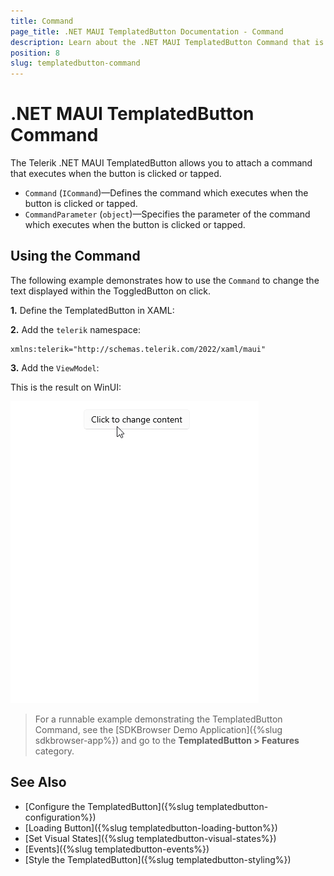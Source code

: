 ```yaml
---
title: Command
page_title: .NET MAUI TemplatedButton Documentation - Command
description: Learn about the .NET MAUI TemplatedButton Command that is executed when the button is clicked.
position: 8
slug: templatedbutton-command
---
```


# .NET MAUI TemplatedButton Command

The Telerik .NET MAUI TemplatedButton allows you to attach a command that executes when the button is clicked or tapped.

* `Command` (`ICommand`)&mdash;Defines the command which executes when the button is clicked or tapped.
* `CommandParameter` (`object`)&mdash;Specifies the parameter of the command which executes when the button is clicked or tapped.

## Using the Command

The following example demonstrates how to use the `Command` to change the text displayed within the ToggledButton on click.

**1.** Define the TemplatedButton in XAML:

<snippet id='templatedbutton-command-xaml' />

**2.** Add the `telerik` namespace:

```XAML
xmlns:telerik="http://schemas.telerik.com/2022/xaml/maui"
```

**3.** Add the `ViewModel`:

<snippet id='templatedbutton-command-viewmodel' />

This is the result on WinUI:

![.NET MAUI TemplatedButton Command](images/templatedbutton-command.gif "TemplatedButton for .NET MAUI")

> For a runnable example demonstrating the TemplatedButton Command, see the [SDKBrowser Demo Application]({%slug sdkbrowser-app%}) and go to the **TemplatedButton > Features** category.

## See Also

- [Configure the TemplatedButton]({%slug templatedbutton-configuration%})
- [Loading Button]({%slug templatedbutton-loading-button%})
- [Set Visual States]({%slug templatedbutton-visual-states%})
- [Events]({%slug templatedbutton-events%})
- [Style the TemplatedButton]({%slug templatedbutton-styling%})